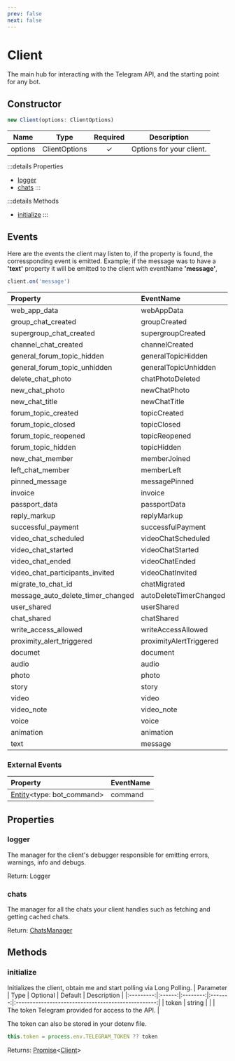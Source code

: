 ```yaml
---
prev: false
next: false
---
```


# Client
The main hub for interacting with the Telegram API, and the starting point for any bot.

## Constructor
```js
new Client(options: ClientOptions)
```

| Name    | Type            | Required  | Description               |
|:-------:|:---------------:|:---------:|:-------------------------:|
|options  | ClientOptions   | ✓        | Options for your client.   |

:::details Properties
- [logger](#logger)
- [chats](#chats)
:::

:::details Methods
- [initialize](#initialize)
:::

## Events
Here are the events the client may listen to, if the property is found, the corressponding event is emitted. Example; if the message was to have a <b>'text'</b> property it will be emitted to the client with eventName <b>'message'</b>,

```js
client.on('message')
```

| Property                        | EventName                      |
| :------------------------------ | :---------------------------- |
| web_app_data                    | webAppData                    |
| group_chat_created              | groupCreated                  |
| supergroup_chat_created         | supergroupCreated             |
| channel_chat_created            | channelCreated                |
| general_forum_topic_hidden      | generalTopicHidden            |
| general_forum_topic_unhidden    | generalTopicUnhidden          |
| delete_chat_photo               | chatPhotoDeleted              |
| new_chat_photo                  | newChatPhoto                  |
| new_chat_title                  | newChatTitle                  |
| forum_topic_created             | topicCreated                  |
| forum_topic_closed              | topicClosed                   |
| forum_topic_reopened            | topicReopened                 |
| forum_topic_hidden              | topicHidden                   |
| new_chat_member                 | memberJoined                  |
| left_chat_member                | memberLeft                    |
| pinned_message                  | messagePinned                 |
| invoice                        | invoice                       |
| passport_data                  | passportData                  |
| reply_markup                    | replyMarkup                    |
| successful_payment              | successfulPayment              |
| video_chat_scheduled            | videoChatScheduled             |
| video_chat_started              | videoChatStarted               |
| video_chat_ended                | videoChatEnded                 |
| video_chat_participants_invited | videoChatInvited               |
| migrate_to_chat_id              | chatMigrated                  |
| message_auto_delete_timer_changed | autoDeleteTimerChanged        |
| user_shared                     | userShared                     |
| chat_shared                     | chatShared                     |
| write_access_allowed             | writeAccessAllowed             |
| proximity_alert_triggered        | proximityAlertTriggered        |
| documet                        | document                      |
| audio                          | audio                         |
| photo                          | photo                         |
| story                          | story                         |
| video                          | video                         |
| video_note                     | video_note                    |
| voice                          | voice                         |
| animation                      | animation                      |
| text                           | message                        |

### External Events

| Property                        | EventName                      |
| :------------------------------ | :---------------------------- |
| [Entity](https://core.telegram.org/bots/api#messageentity)\<type: bot_command\>                    | command                    |

## Properties

### logger
The manager for the client's debugger responsible for emitting errors, warnings, info and debugs.

Return: Logger

### chats
The manager for all the chats your client handles such as fetching and getting cached chats.

Return: [ChatsManager](../managers/ChatsManager)

## Methods

### initialize
Initializes the client, obtain me and start polling via Long Polling.
| Parameter |  Type  | Optional | Default |                     Description                    |
|:---------:|:------:|:--------:|:-------:|:--------------------------------------------------:|
|   token   | string |          |         | The token Telegram provided for access to the API. |

The token can also be stored in your dotenv file.
```js
this.token = process.env.TELEGRAM_TOKEN ?? token
```

Returns: [Promise](https://developer.mozilla.org/en-US/docs/Web/JavaScript/Reference/Global_Objects/Promise)<[Client](#Client)>